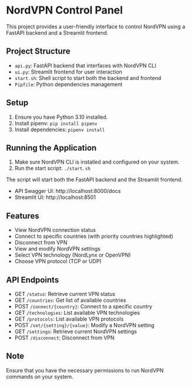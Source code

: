 # NordVPN Control Panel

This project provides a user-friendly interface to control NordVPN using a FastAPI backend and a Streamlit frontend.

## Project Structure

- `api.py`: FastAPI backend that interfaces with NordVPN CLI
- `ui.py`: Streamlit frontend for user interaction
- `start.sh`: Shell script to start both the backend and frontend
- `Pipfile`: Python dependencies management

## Setup

1. Ensure you have Python 3.10 installed.
2. Install pipenv: `pip install pipenv`
3. Install dependencies: `pipenv install`

## Running the Application

1. Make sure NordVPN CLI is installed and configured on your system.
2. Run the start script: `./start.sh`

The script will start both the FastAPI backend and the Streamlit frontend.

- API Swagger UI: http://localhost:8000/docs
- Streamlit UI: http://localhost:8501

## Features

- View NordVPN connection status
- Connect to specific countries (with priority countries highlighted)
- Disconnect from VPN
- View and modify NordVPN settings
- Select VPN technology (NordLynx or OpenVPN)
- Choose VPN protocol (TCP or UDP)

## API Endpoints

- GET `/status`: Retrieve current VPN status
- GET `/countries`: Get list of available countries
- POST `/connect/{country}`: Connect to a specific country
- GET `/technologies`: List available VPN technologies
- GET `/protocols`: List available VPN protocols
- POST `/set/{setting}/{value}`: Modify a NordVPN setting
- GET `/settings`: Retrieve current NordVPN settings
- POST `/disconnect`: Disconnect from VPN

## Note

Ensure that you have the necessary permissions to run NordVPN commands on your system.
